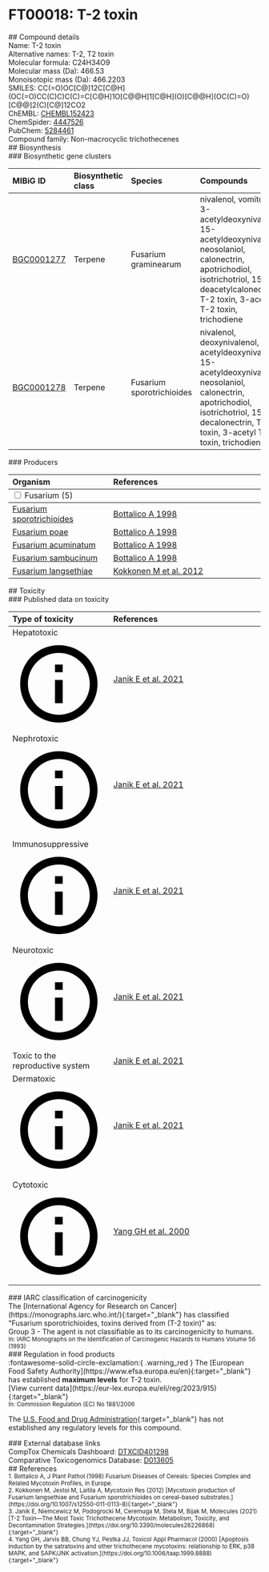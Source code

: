 
# FT00018: T-2 toxin
<div class="molecule_image" style="float:left">
<img data-smiles= CC(=O)OC[C@]12C[C@H](OC(=O)CC(C)C)C(C)=C[C@H]1O[C@@H]1[C@H](O)[C@@H](OC(C)=O)[C@@]2(C)[C@]12CO2 data-smiles-options="{ 'width': 350, 'height': 350 }" />
</div>
## Compound details
<div style="overflow:hidden">
Name: T-2 toxin<br>
    Alternative names: T-2, T2 toxin<br>
Molecular formula: C24H34O9<br>
Molecular mass (Da): 466.53<br>
Monoisotopic mass (Da): 466.2203<br>
<div class="break_all">
SMILES: CC(=O)OC[C@]12C[C@H](OC(=O)CC(C)C)C(C)=C[C@H]1O[C@@H]1[C@H](O)[C@@H](OC(C)=O)[C@@]2(C)[C@]12CO2<br>
</div>
        ChEMBL: <a href=https://www.ebi.ac.uk/chembl/compound_report_card/CHEMBL152423 target="_blank">CHEMBL152423</a><br>
        ChemSpider: <a href=https://www.chemspider.com/Chemical-Structure.4447526.html target="_blank">4447526</a><br>
        PubChem: <a href=https://pubchem.ncbi.nlm.nih.gov/compound/5284461 target="_blank">5284461</a><br>
    Compound family: Non-macrocyclic trichothecenes<br>
</div>

<div markdown="block" class="section">
## Biosynthesis
<div markdown="block" class="subsection">
### Biosynthetic gene clusters
<table>
<thead>
<tr>
<th style="text-align: left;" role="columnheader" data-sort-default>MIBiG ID</th>
<th style="text-align: left;" role="columnheader">Biosynthetic class</th>
<th style="text-align: left;" role="columnheader">Species</th>
<th style="text-align: left;" role="columnheader">Compounds</th>
<th style="text-align: left;" role="columnheader">Complete</th>
<th style="text-align: left;" role="columnheader">Minimal entry</th>
</tr>
</thead>
<tbody>
        <tr>
        <td style="text-align: left;"><a href="https://mibig.secondarymetabolites.org/repository/BGC0001277" target="_blank">BGC0001277</a></td>
        <td style="text-align: left;">Terpene</td>
        <td style="text-align: left;">Fusarium graminearum</td>
        <td style="text-align: left;">nivalenol, vomitoxin, 3-acetyldeoxynivalenol, 15-acetyldeoxynivalenol, neosolaniol, calonectrin, apotrichodiol, isotrichotriol, 15-deacetylcalonectrin, T-2 toxin, 3-acetyl T-2 toxin, trichodiene</td>
        <td style="text-align: left;">unknown</td>
        <td style="text-align: left;">True</td>
        </tr>
        <tr>
        <td style="text-align: left;"><a href="https://mibig.secondarymetabolites.org/repository/BGC0001278" target="_blank">BGC0001278</a></td>
        <td style="text-align: left;">Terpene</td>
        <td style="text-align: left;">Fusarium sporotrichioides</td>
        <td style="text-align: left;">nivalenol, deoxynivalenol, 3-acetyldeoxynivalenol, 15-acetyldeoxynivalenol, neosolaniol, calonectrin, apotrichodiol, isotrichotriol, 15-decalonectrin, T-2 toxin, 3-acetyl T-2 toxin, trichodiene</td>
        <td style="text-align: left;">unknown</td>
        <td style="text-align: left;">True</td>
        </tr>
</tbody>
</table>
</div>

<div markdown="block" class="subsection">
### Producers
<table>
<thead>
<tr>
<th style="text-align: left;" role="columnheader" width="40%" data-sort-default>Organism</th>
<th style="text-align: left;" role="columnheader" width="60%">References</th>
</tr>
</thead>
        <tbody class="header">
        <tr>
        <td style="text-align: left;" colspan="2">
        <input type="checkbox" data-toggle="toggle" id=Fusarium>
        <label for=Fusarium>Fusarium (5)</label>
        </td>
        </tr>
        </tbody>
        <tbody class="hide">
                <tr>
                <td style="text-align: left;"><a href="https://www.ncbi.nlm.nih.gov/Taxonomy/Browser/wwwtax.cgi?mode=Info&id=5514" target="_blank">Fusarium sporotrichioides</a></td>
                <td style="text-align: left;"><a href="#REF00025">Bottalico A 1998</a></td>
                </tr>
                <tr>
                <td style="text-align: left;"><a href="https://www.ncbi.nlm.nih.gov/Taxonomy/Browser/wwwtax.cgi?mode=Info&id=36050" target="_blank">Fusarium poae</a></td>
                <td style="text-align: left;"><a href="#REF00025">Bottalico A 1998</a></td>
                </tr>
                <tr>
                <td style="text-align: left;"><a href="https://www.ncbi.nlm.nih.gov/Taxonomy/Browser/wwwtax.cgi?mode=Info&id=5515" target="_blank">Fusarium acuminatum</a></td>
                <td style="text-align: left;"><a href="#REF00025">Bottalico A 1998</a></td>
                </tr>
                <tr>
                <td style="text-align: left;"><a href="https://www.ncbi.nlm.nih.gov/Taxonomy/Browser/wwwtax.cgi?mode=Info&id=5128" target="_blank">Fusarium sambucinum</a></td>
                <td style="text-align: left;"><a href="#REF00025">Bottalico A 1998</a></td>
                </tr>
                <tr>
                <td style="text-align: left;"><a href="https://www.ncbi.nlm.nih.gov/Taxonomy/Browser/wwwtax.cgi?mode=Info&id=179993" target="_blank">Fusarium langsethiae</a></td>
                <td style="text-align: left;"><a href="#REF00026">Kokkonen M et al. 2012</a></td>
                </tr>
        </tbody>
</table>
</div>
</div>

<div markdown="block" class="section">
## Toxicity
<div markdown="block" class="subsection">
### Published data on toxicity
<table>
<thead>
<tr>
<th style="text-align: left;" role="columnheader" width="40%" data-sort-default>Type of toxicity</th>
<th style="text-align: left;" role="columnheader" width="60%">References</th>
</tr>
</thead>
<tbody>
<tr>
<td style="text-align: left;">Hepatotoxic <span class="twemoji" title="Toxic to the liver"><svg xmlns="http://www.w3.org/2000/svg" viewBox="0 0 24 24"><path d="M11 9h2V7h-2m1 13c-4.41 0-8-3.59-8-8s3.59-8 8-8 8 3.59 8 8-3.59 8-8 8m0-18A10 10 0 0 0 2 12a10 10 0 0 0 10 10 10 10 0 0 0 10-10A10 10 0 0 0 12 2m-1 15h2v-6h-2v6Z"></path></svg></span></td>
<td style="text-align: left;"><a href="#REF00027">Janik E et al. 2021</a></td>
</tr>
<tr>
<td style="text-align: left;">Nephrotoxic <span class="twemoji" title="Toxic to the kidneys"><svg xmlns="http://www.w3.org/2000/svg" viewBox="0 0 24 24"><path d="M11 9h2V7h-2m1 13c-4.41 0-8-3.59-8-8s3.59-8 8-8 8 3.59 8 8-3.59 8-8 8m0-18A10 10 0 0 0 2 12a10 10 0 0 0 10 10 10 10 0 0 0 10-10A10 10 0 0 0 12 2m-1 15h2v-6h-2v6Z"></path></svg></span></td>
<td style="text-align: left;"><a href="#REF00027">Janik E et al. 2021</a></td>
</tr>
<tr>
<td style="text-align: left;">Immunosuppressive <span class="twemoji" title="Inhibits the immune system"><svg xmlns="http://www.w3.org/2000/svg" viewBox="0 0 24 24"><path d="M11 9h2V7h-2m1 13c-4.41 0-8-3.59-8-8s3.59-8 8-8 8 3.59 8 8-3.59 8-8 8m0-18A10 10 0 0 0 2 12a10 10 0 0 0 10 10 10 10 0 0 0 10-10A10 10 0 0 0 12 2m-1 15h2v-6h-2v6Z"></path></svg></span></td>
<td style="text-align: left;"><a href="#REF00027">Janik E et al. 2021</a></td>
</tr>
<tr>
<td style="text-align: left;">Neurotoxic <span class="twemoji" title="Toxic to the central and/or peripheral nervous system"><svg xmlns="http://www.w3.org/2000/svg" viewBox="0 0 24 24"><path d="M11 9h2V7h-2m1 13c-4.41 0-8-3.59-8-8s3.59-8 8-8 8 3.59 8 8-3.59 8-8 8m0-18A10 10 0 0 0 2 12a10 10 0 0 0 10 10 10 10 0 0 0 10-10A10 10 0 0 0 12 2m-1 15h2v-6h-2v6Z"></path></svg></span></td>
<td style="text-align: left;"><a href="#REF00027">Janik E et al. 2021</a></td>
</tr>
<tr>
<td style="text-align: left;">Toxic to the reproductive system</td>
<td style="text-align: left;"><a href="#REF00027">Janik E et al. 2021</a></td>
</tr>
<tr>
<td style="text-align: left;">Dermatoxic <span class="twemoji" title="Toxic to the skin and/or mucous membranes"><svg xmlns="http://www.w3.org/2000/svg" viewBox="0 0 24 24"><path d="M11 9h2V7h-2m1 13c-4.41 0-8-3.59-8-8s3.59-8 8-8 8 3.59 8 8-3.59 8-8 8m0-18A10 10 0 0 0 2 12a10 10 0 0 0 10 10 10 10 0 0 0 10-10A10 10 0 0 0 12 2m-1 15h2v-6h-2v6Z"></path></svg></span></td>
<td style="text-align: left;"><a href="#REF00027">Janik E et al. 2021</a></td>
</tr>
<tr>
<td style="text-align: left;">Cytotoxic <span class="twemoji" title="Toxic to cells"><svg xmlns="http://www.w3.org/2000/svg" viewBox="0 0 24 24"><path d="M11 9h2V7h-2m1 13c-4.41 0-8-3.59-8-8s3.59-8 8-8 8 3.59 8 8-3.59 8-8 8m0-18A10 10 0 0 0 2 12a10 10 0 0 0 10 10 10 10 0 0 0 10-10A10 10 0 0 0 12 2m-1 15h2v-6h-2v6Z"></path></svg></span></td>
<td style="text-align: left;"><a href="#REF00464">Yang GH et al. 2000</a></td>
</tr>
</tbody>
</table>
</div>

<div markdown="block" class="subsection">
### IARC classification of carcinogenicity
<div markdown="block" class="indented_block">
The [International Agency for Research on Cancer](https://monographs.iarc.who.int/){:target="_blank"} has classified "Fusarium sporotrichioides, toxins derived from (T-2 toxin)" as: <br>
Group 3 - The agent is not classifiable as to its carcinogenicity to humans.<br></span>
<small>In: IARC Monographs on the Identification of Carcinogenic Hazards to Humans Volume 56 (1993)</small><br>
</div>
</div>

<div markdown="block" class="subsection">
### Regulation in food products
<div markdown="block" class="indented_block">
:fontawesome-solid-circle-exclamation:{ .warning_red } The [European Food Safety Authority](https://www.efsa.europa.eu/en){:target="_blank"} has established <strong>maximum levels</strong> for T-2 toxin.<br>
[View current data](https://eur-lex.europa.eu/eli/reg/2023/915){:target="_blank"}<br>
<small>In: Commission Regulation (EC) No 1881/2006</small><br>

The [U.S. Food and Drug Administration](https://www.fda.gov/){:target="_blank"} has not established any regulatory levels for this compound. <br>

</div>
</div>

<div markdown="block" class="subsection">
### External database links
<div markdown="block" class="indented_block">
CompTox Chemicals Dashboard: <a href=https://comptox.epa.gov/dashboard/chemical/details/DTXCID401298 target="_blank">DTXCID401298</a><br>
Comparative Toxicogenomics Database: <a href=https://ctdbase.org/detail.go?type=chem&amp;acc=D013605 target="_blank">D013605</a><br>
</div>
</div>
</div>

<div markdown="block" class="section">
## References
<div markdown="block" style="font-size: smaller;">
<span id=REF00025>
1. Bottalico A, J Plant Pathol (1998) Fusarium Diseases of Cereals: Species Complex and Related Mycotoxin Profiles, in Europe.<br>
</span>

<span id=REF00026>
2. Kokkonen M, Jestoi M, Laitila A, Mycotoxin Res (2012) [Mycotoxin production of Fusarium langsethiae and Fusarium sporotrichioides on cereal-based substrates.](https://doi.org/10.1007/s12550-011-0113-8){:target="_blank"}<br>
</span>

<span id=REF00027>
3. Janik E, Niemcewicz M, Podogrocki M, Ceremuga M, Stela M, Bijak M, Molecules (2021) [T-2 Toxin—The Most Toxic Trichothecene Mycotoxin: Metabolism, Toxicity, and Decontamination Strategies.](https://doi.org/10.3390/molecules26226868){:target="_blank"}<br>
</span>

<span id=REF00464>
4. Yang GH, Jarvis BB, Chung YJ, Pestka JJ, Toxicol Appl Pharmacol (2000) [Apoptosis induction by the satratoxins and other trichothecene mycotoxins: relationship to ERK, p38 MAPK, and SAPK/JNK activation.](https://doi.org/10.1006/taap.1999.8888){:target="_blank"}<br>
</span>

</div>
</div>

<script type="text/javascript" src="https://unpkg.com/smiles-drawer@2.0.1/dist/smiles-drawer.min.js"></script>
<script>
    SmiDrawer.apply();
</script>